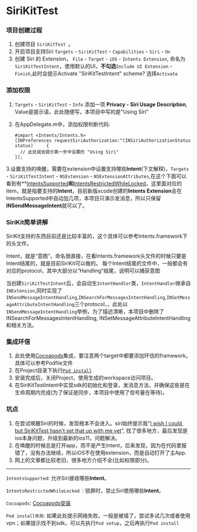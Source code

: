 # SiriKitTest

### 项目创建过程
 1. 创建项目 `SiriKitTest `。
 2. 开启项目支持Siri `Targets` - `SiriKitTest` - `Capabilities` - `Siri` - `On` 
 3. 创建 Siri 的 Extension， `File` - `Target` - `iOS` - `Intents Extension`, 命名为 `SiriKitTestIntent`，使用默认的UI，**不勾选**`Include UI Extension` - `Finish`,此时会提示Activate "SiriKitTestIntent" scheme? 选择`Activate`
 
### 添加权限


1. `Targets` - `SiriKitTest` - `Info` 添加一项 **Privacy - Siri Usage Description**, Value是提示语，此处随便写，本项目中写的是"Using Siri"
2. 在AppDelegate.m中，添加权限判断代码:

	```
	#import <Intents/Intents.h>
	[INPreferences requestSiriAuthorization:^(INSiriAuthorizationStatus status) 	{
   	  // 此处就会提示第一步中设置的 "Using Siri"
	}];
	``` 
  
3.设置支持的唤醒，需要在extension中设置支持哪些**Intent**(下文解释)，`Targets` - `SiriKitTestIntent` - `NSExtension` - `NSExtensionAttributes`,在这个下面可以看到有**[IntentsSupported](#IntentsSupported)**和**[IntentsRestrictedWhileLocked](#IntentsRestrictedWhileLocked)，这里面对应的item，就是指要支持的**Intent**，目前新版xcode创建的**Intents Extension**会在IntentsSupported中自动加几项，本项目只演示发消息，所以只保留**INSendMessageIntent**就可以了。
	

###  SiriKit简单讲解

SiriKit支持的东西目前还是比较丰富的，这个具体可以参考Intents.framework下的头文件。

Intent，就是“意图”，命名很直接，在看Intents.framework头文件的时候只要是Intent结尾的，就是目前SiriKit可以做的。 每个Intent结尾的文件中，一般都会有对应的protocol，其中大部分以“Handling”结尾，说明可以捕获意图

当创建`SiriKitTestIntent`后，会自动生`IntentHandler`类，`IntentHandler`继承自`INExtension`,同时实现了`INSendMessageIntentHandling`,`INSearchForMessagesIntentHandling`,`INSetMessageAttributeIntentHandling`三个protocol，，此处以`INSendMessageIntentHandling`举例，为了描述清晰，本项目中删除了INSearchForMessagesIntentHandling, INSetMessageAttributeIntentHandling 和相关方法。

### 集成环信

1. 此处使用[Cocoapods](#Cocoapods)集成，要注意两个target中都要添加环信的framework。具体可以参考Podfile文件
2. 在Project目录下执行[`Pod install`](#podInstallError1)
3. 安装完成后，关闭Project，使用生成的workspace访问项目。
4. 在SiriKitTestIntent中实现sdk的初始化和登录，发消息方法，并确保这些是在生命周期内完成(为了保证是同步，本项目中使用了信号量在等待)。

### 坑点

1. 在尝试唤醒Siri的时候，发现根本不会进入。siri始终提示我"<u>I wish I could, but SiriKitTest hasn't set that up with me yet</u>”, 找了很多地方，最后发现是ios本身问题，升级到最新的ios11，问题解决。
2. 在唤醒的时候总是打开app，而不是产生Intent，后来发现，因为在代码里报错了，没有办法继续，所以iOS不在使用extension，而是自动打开了主App.
3. 网上的文章都比较老旧，很多地方介绍不全(比如权限部分)。

----


<span id="IntentsSupported"> `IntentsSupported`: 允许Siri接收哪些**Intent**。</span>

<span id="IntentsRestrictedWhileLocked"> `IntentsRestrictedWhileLocked `: 锁屏时，禁止Siri使用哪些**Intent**。</span>

<span id="Cocoapods"> `Cocoapods`: [Cocoapods安装](http://www.code4app.com/article/cocoapods-install-usage)</span>

<span id="podInstallError1"> `Pod install失败`: 如果此处提示网络失败，一般是被墙了，尝试多试几次或者使用vpn；如果提示找不到sdk，可以先执行`Pod setup`，之后再执行`Pod install`</span>

